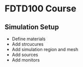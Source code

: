# FDTD100 Course 

## Simulation Setup

- Define materials
- Add strcucures
- Add simulation region and mesh
- Add sources
- Add monitors

